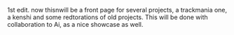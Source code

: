 1st edit.
now thisnwill be a front page for several projects, a trackmania one, a kenshi and some redtorations of old projects. 
This will be done with collaboration to Ai, as a nice showcase as well. 
